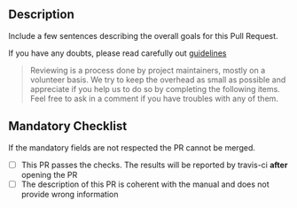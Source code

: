 ## Description
Include a few sentences describing the overall goals for this Pull Request.

If you have any doubts, please read carefully out [guidelines](https://docs.qgis.org/testing/en/docs/documentation_guidelines/index.html)

> Reviewing is a process done by project maintainers, mostly on a volunteer basis. We try to keep the overhead as small as possible and appreciate if you help us to do so by completing the following items. Feel free to ask in a comment if you have troubles with any of them.

## Mandatory Checklist

If the mandatory fields are not respected the PR cannot be merged.

- [ ] This PR passes the checks. The results will be reported by travis-ci **after** opening the PR
- [ ] The description of this PR is coherent with the manual and does not provide wrong information
